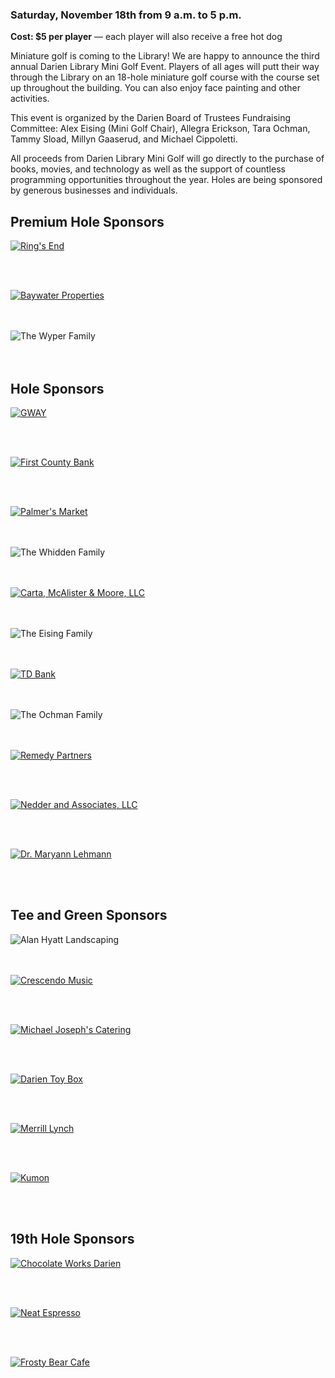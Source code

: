 ### Saturday, November 18th from 9 a.m. to 5 p.m.</h2>

**Cost: $5 per player** &mdash; each player will also receive a free hot dog

Miniature golf is coming to the Library! We are happy to announce the third annual Darien Library Mini Golf Event. Players of all ages will putt their way through the Library on an 18-hole miniature golf course with the course set up throughout the building. You can also enjoy face painting and other activities.

This event is organized by the Darien Board of Trustees Fundraising Committee: Alex Eising (Mini Golf Chair), Allegra Erickson, Tara Ochman, Tammy Sload, Millyn Gaaserud, and Michael Cippoletti.

All proceeds from Darien Library Mini Golf will go directly to the purchase of books, movies, and technology as well as the support of countless programming opportunities throughout the year. 
Holes are being sponsored by generous businesses and individuals.

<div class="margin-bottom-50"></div>

<div class="text-center margin-bottom-50">
<h2 class="title-v2 title-center">Premium Hole Sponsors</h2>
</div>

<div class="row margin-bottom-30">
<div class="col-xs-6 col-sm-6 col-md-4">
<div class="text-center">

<a href="https://dar.to/2i2BalU"><img class="img-responsive" alt="Ring's End" title="Ring's End" src="/uploads/darien_community/minigolf/rings_end.jpg" /></a>

<div class="margin-bottom-10"></div>    
<br />
<br />

</div>
</div>
<div class="col-xs-6 col-sm-6 col-md-4">
<div class="text-center">

<a href="https://dar.to/2i4LeuK"><img class="img-responsive" alt="Baywater Properties" title="Baywater Properties" src="/uploads/darien_community/minigolf/baywater.jpg" /></a>

<div class="margin-bottom-10"></div>    
<br />
<br />

</div>
</div>
<div class="col-xs-6 col-sm-6 col-md-4">
<div class="text-center">

<img class="img-responsive" src="/uploads/darien_community/minigolf/wyper_family.png" alt="The Wyper Family" title="The Wyper Family"/>

<div class="margin-bottom-10"></div>    
<br />
<br />

</div>
</div>
</div>



<div class="text-center margin-bottom-50">
<h2 class="title-v2 title-center">Hole Sponsors</h2>
</div>

<div class="row margin-bottom-30">
<div class="col-xs-6 col-sm-6 col-md-3">
<div class="text-center">

<a href="https://dar.to/2i2E75N"><img class="img-responsive" alt="GWAY" title="GWAY" src="/uploads/darien_community/minigolf/gway.jpg" /></a>

<div class="margin-bottom-10"></div>    
<br />
<br />

</div>
</div>
<div class="col-xs-6 col-sm-6 col-md-3">
<div class="text-center">

<a href="https://dar.to/2i5j16M"><img class="img-responsive" alt="First County Bank" title="First County Bank" src="/uploads/darien_community/minigolf/first_county_bank.jpg" /></a>

<div class="margin-bottom-10"></div>    
<br />
<br />

</div>
</div>
<div class="col-xs-6 col-sm-6 col-md-3">
<div class="text-center">

<a href="https://dar.to/2i5bwgi"><img class="img-responsive" alt="Palmer's Market" title="Palmer's Market" src="/uploads/darien_community/minigolf/palmers_web.jpg" /></a>

<div class="margin-bottom-10"></div>    
<br />
<br />

</div>
</div>
<div class="col-xs-6 col-sm-6 col-md-3">
<div class="text-center">

<img class="img-responsive" alt="The Whidden Family" title="The Whidden Family" src="/uploads/darien_community/minigolf/whidden_family.jpg" />

<div class="margin-bottom-10"></div>    
<br />
<br />

</div>
</div>
</div>

<div class="row margin-bottom-30">
<div class="col-xs-6 col-sm-6 col-md-3">
<div class="text-center">

<a href="https://dar.to/2i5jxBK"><img class="img-responsive" alt="Carta, McAlister & Moore, LLC" title="Carta, McAlister & Moore, LLC" src="/uploads/darien_community/minigolf/cmm_llc.jpg" /></a>

<div class="margin-bottom-10"></div>    
<br />
<br />

</div>
</div>
<div class="col-xs-6 col-sm-6 col-md-3">
<div class="text-center">

<img class="img-responsive" alt="The Eising Family" title="The Eising Family" src="/uploads/darien_community/minigolf/eising_family.jpg" />

<div class="margin-bottom-10"></div>    
<br />
<br />

</div>
</div>
<div class="col-xs-6 col-sm-6 col-md-3">
<div class="text-center">

<a href="https://dar.to/2i5wJGJ"><img class="img-responsive" alt="TD Bank" title="TD Bank" src="/uploads/darien_community/minigolf/td_bank.jpg" /></a>

<div class="margin-bottom-10"></div>    
<br />
<br />

</div>
</div>
<div class="col-xs-6 col-sm-6 col-md-3">
<div class="text-center">

<img class="img-responsive" alt="The Ochman Family" title="The Ochman Family" src="/uploads/darien_community/minigolf/ochman_family.jpg" />


<div class="margin-bottom-10"></div>    
<br />
<br />

</div>
</div>
</div>

<div class="row margin-bottom-30">
<div class="col-xs-6 col-sm-6 col-md-3">
<div class="text-center">

<a href="https://dar.to/2i46vo2"><img class="img-responsive" alt="Remedy Partners" title="Remedy Partners" src="/uploads/darien_community/minigolf/remedy.jpg" /></a>

<div class="margin-bottom-10"></div>    
<br />
<br />

</div>
</div>

<div class="col-xs-6 col-sm-6 col-md-3">
<div class="text-center">

<a href="https://dar.to/2i2BIIu"><img class="img-responsive" alt="Nedder and Associates, LLC" title="Nedder and Associates, LLC" src="/uploads/darien_community/minigolf/nedder.jpg" /></a>

<div class="margin-bottom-10"></div>    
<br />
<br />

</div>
</div>

<div class="col-xs-6 col-sm-6 col-md-3">
<div class="text-center">

<a href="https://dar.to/2i4O3f6"><img class="img-responsive" alt="Dr. Maryann Lehmann" title="Dr. Maryann Lehmann" src="/uploads/darien_community/minigolf/maryann_lehmann.jpg" /></a>

<div class="margin-bottom-10"></div>    
<br />
<br />

</div>
</div>
</div>

<div class="text-center margin-bottom-50">
<h2 class="title-v2 title-center">Tee and Green Sponsors</h2>
</div>

<div class="row margin-bottom-30">
<div class="col-xs-6 col-sm-6 col-md-4">
<div class="text-center">

<img class="img-responsive" alt="Alan Hyatt Landscaping" title="Alan Hyatt Landscaping" src="/uploads/darien_community/minigolf/alan_hyatt_landscaping.jpg" />

<div class="margin-bottom-10"></div>    
<br />
<br />

</div>
</div>
<div class="col-xs-6 col-sm-6 col-md-4">
<div class="text-center">

<a href="https://dar.to/2i6iEsD"><img class="img-responsive" alt="Crescendo Music" title="Crescendo Music" src="/uploads/darien_community/minigolf/crescendo.jpg" /></a>

<div class="margin-bottom-10"></div>    
<br />
<br />

</div>
</div>
<div class="col-xs-6 col-sm-6 col-md-4">
<div class="text-center">

<a href="https://dar.to/2i4f42o"><img class="img-responsive" alt="Michael Joseph's Catering" title="Michael Joseph's Catering" src="/uploads/darien_community/minigolf/michael_joesphs_catering.jpg" /></a>

<div class="margin-bottom-10"></div>    
<br />
<br />

</div>
</div>
</div>

<div class="row margin-bottom-30">
<div class="col-md-4">
<div class="text-center">

<a href="https://dar.to/2i7cXuQ"><img class="img-responsive" alt="Darien Toy Box" title="Darien Toy Box" src="/uploads/darien_community/minigolf/darien_toy_box.jpg" /></a>

<div class="margin-bottom-10"></div>    
<br />
<br />

</div>
</div>
<div class="col-md-4">
<div class="text-center">

<a href="https://dar.to/2i2ERI7"><img class="img-responsive" alt="Merrill Lynch" title="Merrill Lynch" src="/uploads/darien_community/minigolf/merrill_lynch.jpg" /></a>

<div class="margin-bottom-10"></div>    
<br />
<br />

</div>
</div>
<div class="col-md-4">
<div class="text-center">

<a href="https://dar.to/2i5bLrI"><img class="img-responsive" alt="Kumon" title="Kumon of Darien" src="/uploads/darien_community/minigolf/kumon.jpg" /></a>

<div class="margin-bottom-10"></div>    
<br />
<br />

</div>
</div>
</div>



<h2 class="title-v2 title-center">19th Hole Sponsors</h2>
</div>

<div class="row margin-bottom-30">
<div class="col-xs-6 col-sm-6 col-md-4">
<div class="text-center">

<a href="https://dar.to/2i5hn5b"><img class="img-responsive" alt="Chocolate Works Darien" title="Chocolate Works Darien" src="/uploads/darien_community/minigolf/chocolate_works_darien.jpg" /></a>

<div class="margin-bottom-10"></div>    
<br />
<br />

</div>
</div>
<div class="col-xs-6 col-sm-6 col-md-4">
<div class="text-center">

<a href="http://neatcoffee.com/"><img class="img-responsive" alt="Neat Espresso" title="Neat Espresso" src="/uploads/darien_community/minigolf/neat_espresso.jpg" /></a>

<div class="margin-bottom-10"></div>    
<br />
<br />

</div>
</div>
<div class="col-xs-6 col-sm-6 col-md-4">
<div class="text-center">

<a href="https://dar.to/2i4BXmn"><img class="img-responsive" src="/uploads/darien_community/minigolf/frosty_bear_cafe.jpg" alt="Frosty Bear Cafe" title="Frosty Bear Cafe"/></a>

<div class="margin-bottom-10"></div>    
<br />
<br />

</div>
</div>
</div>



<div class="margin-bottom-20"></div>